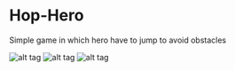 Hop-Hero
========

Simple game in which hero have to jump to avoid obstacles



![alt tag](http://s30.postimg.org/6j4egllu9/image.png)
![alt tag](http://s17.postimg.org/u7uew27wv/image.png) 
![alt tag](http://s25.postimg.org/agnc1z7in/image.png) 


